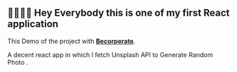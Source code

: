 ## 🙋‍♂️🙋‍♂️  Hey Everybody this is one of my first React application

This Demo of the project with **[Becorperate](https://abhi5157.github.io/Image-generator/)**.

A decent react app in which I fetch Unsplash API to Generate Random Photo .
